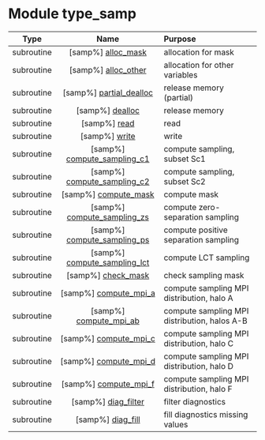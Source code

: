 # Module type_samp

| Type | Name | Purpose |
| :--: | :--: | :---------- |
| subroutine | [samp%] [alloc_mask](https://github.com/JCSDA/saber/src/saber/bump/type_samp.F90#L129) | allocation for mask |
| subroutine | [samp%] [alloc_other](https://github.com/JCSDA/saber/src/saber/bump/type_samp.F90#L151) | allocation for other variables |
| subroutine | [samp%] [partial_dealloc](https://github.com/JCSDA/saber/src/saber/bump/type_samp.F90#L186) | release memory (partial) |
| subroutine | [samp%] [dealloc](https://github.com/JCSDA/saber/src/saber/bump/type_samp.F90#L211) | release memory |
| subroutine | [samp%] [read](https://github.com/JCSDA/saber/src/saber/bump/type_samp.F90#L276) | read |
| subroutine | [samp%] [write](https://github.com/JCSDA/saber/src/saber/bump/type_samp.F90#L388) | write |
| subroutine | [samp%] [compute_sampling_c1](https://github.com/JCSDA/saber/src/saber/bump/type_samp.F90#L506) | compute sampling, subset Sc1 |
| subroutine | [samp%] [compute_sampling_c2](https://github.com/JCSDA/saber/src/saber/bump/type_samp.F90#L649) | compute sampling, subset Sc2 |
| subroutine | [samp%] [compute_mask](https://github.com/JCSDA/saber/src/saber/bump/type_samp.F90#L738) | compute mask |
| subroutine | [samp%] [compute_sampling_zs](https://github.com/JCSDA/saber/src/saber/bump/type_samp.F90#L897) | compute zero-separation sampling |
| subroutine | [samp%] [compute_sampling_ps](https://github.com/JCSDA/saber/src/saber/bump/type_samp.F90#L988) | compute positive separation sampling |
| subroutine | [samp%] [compute_sampling_lct](https://github.com/JCSDA/saber/src/saber/bump/type_samp.F90#L1124) | compute LCT sampling |
| subroutine | [samp%] [check_mask](https://github.com/JCSDA/saber/src/saber/bump/type_samp.F90#L1190) | check sampling mask |
| subroutine | [samp%] [compute_mpi_a](https://github.com/JCSDA/saber/src/saber/bump/type_samp.F90#L1275) | compute sampling MPI distribution, halo A |
| subroutine | [samp%] [compute_mpi_ab](https://github.com/JCSDA/saber/src/saber/bump/type_samp.F90#L1340) | compute sampling MPI distribution, halos A-B |
| subroutine | [samp%] [compute_mpi_c](https://github.com/JCSDA/saber/src/saber/bump/type_samp.F90#L1546) | compute sampling MPI distribution, halo C |
| subroutine | [samp%] [compute_mpi_d](https://github.com/JCSDA/saber/src/saber/bump/type_samp.F90#L1676) | compute sampling MPI distribution, halo D |
| subroutine | [samp%] [compute_mpi_f](https://github.com/JCSDA/saber/src/saber/bump/type_samp.F90#L1790) | compute sampling MPI distribution, halo F |
| subroutine | [samp%] [diag_filter](https://github.com/JCSDA/saber/src/saber/bump/type_samp.F90#L1857) | filter diagnostics |
| subroutine | [samp%] [diag_fill](https://github.com/JCSDA/saber/src/saber/bump/type_samp.F90#L1990) | fill diagnostics missing values |
